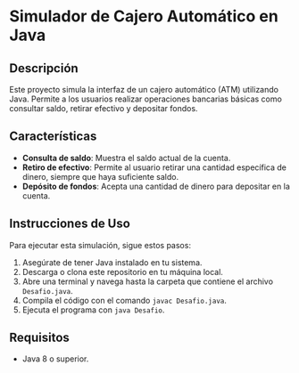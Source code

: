 # Simulador de Cajero Automático en Java

## Descripción
Este proyecto simula la interfaz de un cajero automático (ATM) utilizando Java. Permite a los usuarios realizar operaciones bancarias básicas como consultar saldo, retirar efectivo y depositar fondos.

## Características
- **Consulta de saldo**: Muestra el saldo actual de la cuenta.
- **Retiro de efectivo**: Permite al usuario retirar una cantidad específica de dinero, siempre que haya suficiente saldo.
- **Depósito de fondos**: Acepta una cantidad de dinero para depositar en la cuenta.

## Instrucciones de Uso
Para ejecutar esta simulación, sigue estos pasos:

1. Asegúrate de tener Java instalado en tu sistema.
2. Descarga o clona este repositorio en tu máquina local.
3. Abre una terminal y navega hasta la carpeta que contiene el archivo `Desafio.java`.
4. Compila el código con el comando `javac Desafio.java`.
5. Ejecuta el programa con `java Desafio`.

## Requisitos
- Java 8 o superior.



